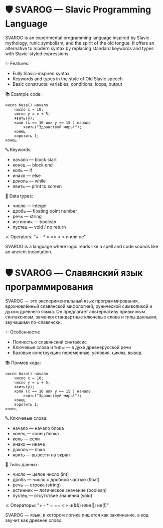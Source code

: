 <h1>🛡️ SVAROG — Slavic Programming Language</h1>

SVAROG is an experimental programming language inspired by Slavic mythology, runic symbolism, and the spirit of the old tongue. It offers an alternative to modern syntax by replacing standard keywords and types with Slavic-styled expressions.

✨ Features:
- Fully Slavic-inspired syntax
- Keywords and types in the style of Old Slavic speech
- Basic constructs: variables, conditions, loops, output

📚 Example code:

```
число база() начало
    число х = 10;
    число у = х + 5;
    явить(у);
    коли (х == 10 или у == 15 ) начало
        явить("Здравствуй миръ!");
    конец
    воротить 1;
конец
```

🔤 Keywords:
- начало     — block start
- конец      — block end
- коль       — if
- инако      — else
- доколь     — while
- явить      — print to screen

🧾 Data types:
- число      — integer
- дробь      — floating point number
- речь       — string
- истинник   — boolean
- пустец     — void / no return

⚔️ Operators:
"+   -   *   =   ==   <   >   и  или  не"

SVAROG is a language where logic reads like a spell and code sounds like an ancient incantation.

<h1>🛡️ SVAROG — Славянский язык программирования</h1>

SVAROG — это экспериментальный язык программирования, вдохновлённый славянской мифологией, рунической символикой и духом древнего языка. Он предлагает альтернативу привычным синтаксисам, заменяя стандартные ключевые слова и типы данными, звучащими по-славянски.

✨ Особенности:
- Полностью славянский синтаксис
- Ключевые слова и типы — в духе древнерусской речи
- Базовые конструкции: переменные, условия, циклы, вывод

📚 Пример кода:

```
число база() начало
    число х = 10;
    число у = х + 5;
    явить(у);
    коли (х == 10 или у == 15 ) начало
        явить("Здравствуй миръ!");
    конец
    воротить 1;
конец
```

🔤 Ключевые слова:
- начало     — начало блока
- конец      — конец блока
- коль       — если
- инако      — иначе
- доколь     — пока
- явить      — вывести на экран

🧾 Типы данных:
- число      — целое число (int)
- дробь      — число с дробной частью (float)
- речь       — строка (string)
- истинник   — логическое значение (boolean)
- пустец     — отсутствие значения (void)

⚔️ Операторы:
"+   -   *   =   ==   <   >   и(&&)   или(||)   не(!)"

SVAROG — язык, в котором логика пишется как заклинание, а код звучит как древнее слово.
